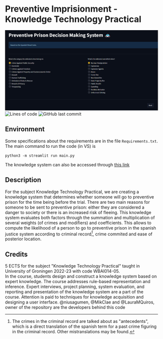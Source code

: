 # Preventive Imprisionment  - Knowledge Technology Practical
![Initial overview](/img/Intro.png)
![Lines of code](https://img.shields.io/tokei/lines/github.com/LauraMQuiros/Preventive-Imprisionment-Knowledge-System)
![GitHub last commit](https://img.shields.io/github/last-commit/LauraMQuiros/Preventive-Imprisionment-Knowledge-System)

## Environment
Some specifications about the requirements are in the file `Requirements.txt`. 
The main command to run the code (in VS) is 
```
python3 -m streamlit run main.py
```
The knowledge system can also be accessed through [this link](https://huggingface.co/spaces/captainanna/KTP_preventive_Prison)

## Description
For the subject Knowledge Technology Practical, we are creating a knowledge system that determines whether someone will go to preventive prison for the time being before the trial. 
There are two main reasons for someone to be sent to preventive prison: either they are considered a danger to society or there is an increased risk of fleeing. 
This knowledge system evaluates both factors through the summation and multiplication of several weights (of crimes and modifiers) and coefficients. 
This allows to compute the likelihood of a person to go to preventive prison in the spanish justice system according to criminal record[^1], crime commited and ease of posterior location.

## Credits
5 ECTS for the subject "Knowledge Technology Practical" taught in University of Groningen 2022-23 with code WBAI014-05. 	
In the course, students design and construct a knowledge system based on expert knowledge. The course addresses rule-based representation and inference. Expert interviews, project planning, system evaluation, and reporting and presentation of the knowledge system are a part of the course. Attention is paid to techniques for knowledge acquisition and designing a user interface.
@niusagumen, @MikClae and @LauraMQuiros, owner of the repository are the developers behind this code

[^1]: The crimes in the criminal record are talked about as "antecedents", which is a direct translation of the spanish term for a past crime figuring in the criminal record. Other mistranslations may be found.